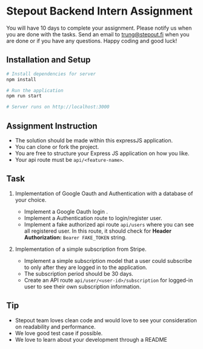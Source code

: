 # Stepout Backend Intern Assignment

You will have 10 days to complete your assignment. Please notify us when you are done with the tasks. Send an email to trung@stepout.fi when you are done or if you have any questions. Happy coding and good luck!

## Installation and Setup


```bash
# Install dependencies for server
npm install

# Run the application
npm run start

# Server runs on http://localhost:3000 
```

## Assignment Instruction

* The solution should be made within this expressJS application.
* You can clone or fork the project. 
* You are free to structure your Express JS application on how you like.
* Your api route must be `api/<feature-name>`.

## Task


1. Implementation of Google Oauth and Authentication with a database of your choice.

    *   Implement a Google Oauth login .
    *   Implement a Authentication route to login/register user.
    *   Implement a fake authorized api route `api/users` where you can see all registered user. In this route, it should check for **Header Authorization:** `Bearer FAKE_TOKEN` string.

2. Implementation of a simple subscription from Stripe.

    *   Implement a simple subscription model that a user could subscribe to only after they are logged in to the application.
    *   The subscription period should be 30 days.
    *   Create an API route `api/user/<user-id>/subscription` for logged-in user to see their own subscription information. 


## Tip

* Stepout team loves clean code and would love to see your consideration on readability and performance.
* We love good test case if possible.
* We love to learn about your development through a README